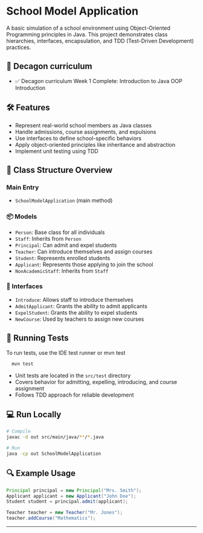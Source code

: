 # School Model Application

A basic simulation of a school environment using Object-Oriented Programming principles in Java. This project demonstrates class hierarchies, interfaces, encapsulation, and TDD (Test-Driven Development) practices.

## 📅 Decagon curriculum

- ✅ Decagon curriculum Week 1 Complete: Introduction to Java OOP Introduction

## 🛠️ Features

- Represent real-world school members as Java classes
- Handle admissions, course assignments, and expulsions
- Use interfaces to define school-specific behaviors
- Apply object-oriented principles like inheritance and abstraction
- Implement unit testing using TDD

## 📄 Class Structure Overview

### Main Entry

- `SchoolModelApplication` (main method)

### 📦 Models

- `Person`: Base class for all individuals
- `Staff`: Inherits from `Person`
- `Principal`: Can admit and expel students
- `Teacher`: Can introduce themselves and assign courses
- `Student`: Represents enrolled students
- `Applicant`: Represents those applying to join the school
- `NonAcademicStaff`: Inherits from `Staff`

### 🔌 Interfaces

- `Introduce`: Allows staff to introduce themselves
- `AdmitApplicant`: Grants the ability to admit applicants
- `ExpelStudent`: Grants the ability to expel students
- `NewCourse`: Used by teachers to assign new courses

## 🧬 Running Tests

To run tests, use the IDE test runner or mvn test

```bash
  mvn test
```
- Unit tests are located in the `src/test` directory
- Covers behavior for admitting, expelling, introducing, and course assignment
- Follows TDD approach for reliable development

## 💻 Run Locally

```bash
# Compile
javac -d out src/main/java/**/*.java

# Run
java -cp out SchoolModelApplication
```

## 🔍 Example Usage

```java
Principal principal = new Principal("Mrs. Smith");
Applicant applicant = new Applicant("John Doe");
Student student = principal.admit(applicant);

Teacher teacher = new Teacher("Mr. Jones");
teacher.addCourse("Mathematics");
```
---

